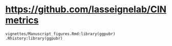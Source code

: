 # https://github.com/lasseignelab/CINmetrics

```console
vignettes/Manuscript_figures.Rmd:library(ggpubr)
.Rhistory:library(ggpubr)

```
